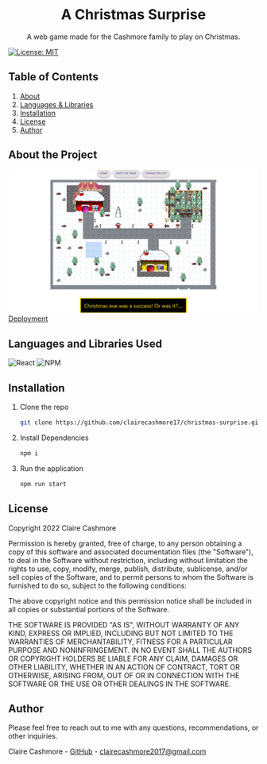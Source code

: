<p align="center">
    <h1 align="center">A Christmas Surprise</h1>
    <p align="center">A web game made for the Cashmore family to play on Christmas.</p>
</p>

[![License: MIT](https://img.shields.io/badge/License-MIT-yellow.svg)](https://opensource.org/licenses/MIT)

## Table of Contents

<ol>
    <li><a href="#about-the-project">About</a></li>
    <li><a href="#languages-and-libraries-used">Languages & Libraries</a></li>
    <li><a href="#installation">Installation</a></li>
    <li><a href="#license">License</a></li>
    <li><a href="#author">Author</a></li>
</ol>

## About the Project

![GameScreenShot](./snow-cap.JPG)<br />
[Deployment](https://clairecashmore17.github.io/christmas-surprise/)


## Languages and Libraries Used

![React](https://img.shields.io/badge/react-%2320232a.svg?style=for-the-badge&logo=react&logoColor=%2361DAFB)
![NPM](https://img.shields.io/badge/NPM-%23000000.svg?style=for-the-badge&logo=npm&logoColor=white)

## Installation

1. Clone the repo
   ```sh
   git clone https://github.com/clairecashmore17/christmas-surprise.git
   ```
2. Install Dependencies
   ```sh
   npm i
   ```
3. Run the application
   ```sh
   npm run start
   ```

## License

Copyright 2022 Claire Cashmore

Permission is hereby granted, free of charge, to any person obtaining a copy of this software and associated documentation files (the "Software"), to deal in the Software without restriction, including without limitation the rights to use, copy, modify, merge, publish, distribute, sublicense, and/or sell copies of the Software, and to permit persons to whom the Software is furnished to do so, subject to the following conditions:

The above copyright notice and this permission notice shall be included in all copies or substantial portions of the Software.

THE SOFTWARE IS PROVIDED "AS IS", WITHOUT WARRANTY OF ANY KIND, EXPRESS OR IMPLIED, INCLUDING BUT NOT LIMITED TO THE WARRANTIES OF MERCHANTABILITY, FITNESS FOR A PARTICULAR PURPOSE AND NONINFRINGEMENT. IN NO EVENT SHALL THE AUTHORS OR COPYRIGHT HOLDERS BE LIABLE FOR ANY CLAIM, DAMAGES OR OTHER LIABILITY, WHETHER IN AN ACTION OF CONTRACT, TORT OR OTHERWISE, ARISING FROM, OUT OF OR IN CONNECTION WITH THE SOFTWARE OR THE USE OR OTHER DEALINGS IN THE SOFTWARE.

## Author

Please feel free to reach out to me with any questions, recommendations, or other inquiries.

Claire Cashmore - [GitHub](https://github.com/claire_cashmore17/) - clairecashmore2017@gmail.com
